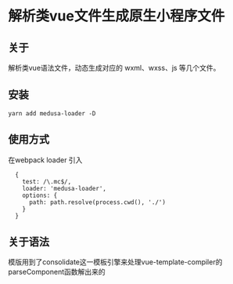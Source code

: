 # 解析类vue文件生成原生小程序文件

## 关于

解析类vue语法文件，动态生成对应的 wxml、wxss、js 等几个文件。

## 安装
```
yarn add medusa-loader -D
```

## 使用方式
在webpack loader 引入

```
  {
    test: /\.mc$/,
    loader: 'medusa-loader',
    options: {
      path: path.resolve(process.cwd(), './')
    }
  }
```

## 关于语法

模版用到了consolidate这一模板引擎来处理vue-template-compiler的parseComponent函数解出来的<template>标签中的内容，所以支持以下模版语法
```
atpl
bracket
doT.js (website)
dust (unmaintained) (website)
dustjs-linkedin (maintained fork of dust) (website)
eco
ect (website)
ejs (website)
haml
haml-coffee
hamlet
handlebars (website)
hogan (website)
htmling
jade (website)
jazz
jqtpl
JUST
liquor
lodash (website)
marko (website)
mote (website)
mustache
nunjucks (website)
plates
pug (formerly jade) (website)
QEJS
ractive
react
slm
swig (unmaintained)
swig (maintained fork)
teacup
templayed
twig
liquid (website)
toffee
underscore (website)
vash
walrus (website)
whiskers
```

比如你想用 pug，那么在 template 标签中加入 `lang="pug"` 即可

css可以使用一下几种css编译神器，前提你需要安装对应的loader
```
stylus
less
scss
sass
```

比如你想用 sass，那么在 style 标签中加入  `lang="sass"` 即可

script标签使用babel转换过的 script 标签中的内容

## 高亮设置

将高亮设置为 vuecomponent 即可

